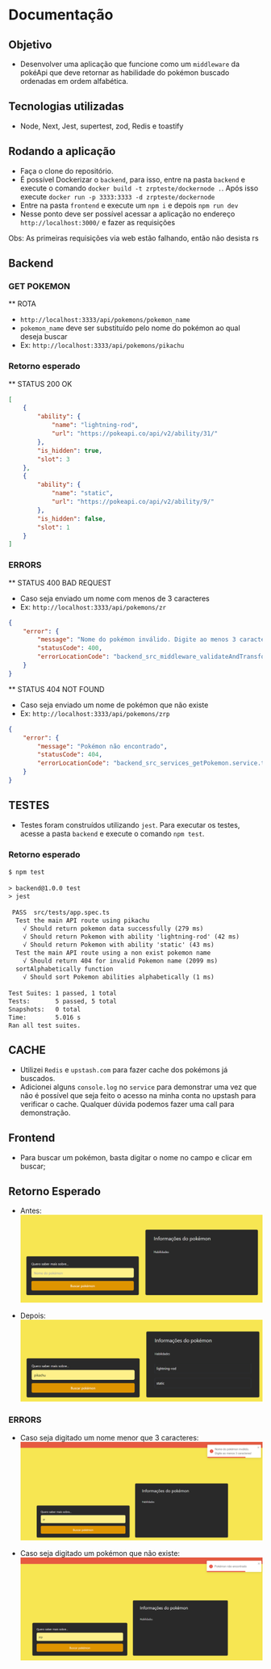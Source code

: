 # Documentação

## Objetivo
- Desenvolver uma aplicação que funcione como um `middleware` da pokéApi que deve retornar as habilidade do pokémon buscado ordenadas em ordem alfabética.

## Tecnologias utilizadas

- Node, Next, Jest, supertest, zod, Redis e toastify

## Rodando a aplicação

- Faça o clone do repositório.
- É possível Dockerizar o `backend`, para isso, entre na pasta `backend` e execute o comando `docker build -t zrpteste/dockernode .`. Após isso execute `docker run -p 3333:3333 -d zrpteste/dockernode`
- Entre na pasta `frontend` e execute um `npm i` e depois `npm run dev`
- Nesse ponto deve ser possível acessar a aplicação no endereço `http://localhost:3000/` e fazer as requisições

Obs: As primeiras requisições via web estão falhando, então não desista rs

## Backend

### GET POKEMON

** ROTA
- `http://localhost:3333/api/pokemons/pokemon_name`
- `pokemon_name` deve ser substituído pelo nome do pokémon ao qual deseja buscar
- Ex: `http://localhost:3333/api/pokemons/pikachu`


### Retorno esperado
** STATUS 200 OK
```json
[
	{
		"ability": {
			"name": "lightning-rod",
			"url": "https://pokeapi.co/api/v2/ability/31/"
		},
		"is_hidden": true,
		"slot": 3
	},
	{
		"ability": {
			"name": "static",
			"url": "https://pokeapi.co/api/v2/ability/9/"
		},
		"is_hidden": false,
		"slot": 1
	}
]
```


### ERRORS
** STATUS 400 BAD REQUEST
- Caso seja enviado um nome com menos de 3 caracteres
- Ex: `http://localhost:3333/api/pokemons/zr`

```json
{
	"error": {
		"message": "Nome do pokémon inválido. Digite ao menos 3 caracteres.",
		"statusCode": 400,
		"errorLocationCode": "backend_src_middleware_validateAndTransformPokemonName.middleware.ts"
	}
}
```

** STATUS 404 NOT FOUND
- Caso seja enviado um nome de pokémon que não existe
- Ex: `http://localhost:3333/api/pokemons/zrp`

```json
{
	"error": {
		"message": "Pokémon não encontrado",
		"statusCode": 404,
		"errorLocationCode": "backend_src_services_getPokemon.service.ts"
	}
}
```


## TESTES

- Testes foram construídos utilizando `jest`. Para executar os testes, acesse a pasta `backend` e execute o comando `npm test`.
### Retorno esperado
```
$ npm test

> backend@1.0.0 test
> jest

 PASS  src/tests/app.spec.ts
  Test the main API route using pikachu
    √ Should return pokemon data successfully (279 ms)                                                                                              
    √ Should return Pokemon with ability 'lightning-rod' (42 ms)                                                                                    
    √ Should return Pokemon with ability 'static' (43 ms)                                                                                           
  Test the main API route using a non exist pokemon name                                                                                            
    √ Should return 404 for invalid Pokemon name (2099 ms)                                                                                          
  sortAlphabetically function                                                                                                                       
    √ Should sort Pokemon abilities alphabetically (1 ms)                                                                                           
                                                                                                                                                    
Test Suites: 1 passed, 1 total                                                                                                                      
Tests:       5 passed, 5 total
Snapshots:   0 total
Time:        5.016 s
Ran all test suites.
```

## CACHE

- Utilizei `Redis` e `upstash.com` para fazer cache dos pokémons já buscados.
- Adicionei alguns `console.log` no `service` para demonstrar uma vez que não é possível que seja feito o acesso na minha conta no upstash para verificar o cache. Qualquer dúvida podemos fazer uma call para demonstração.

## Frontend

- Para buscar um pokémon, basta digitar o nome no campo e clicar em buscar;

## Retorno Esperado

- Antes:
![Alt text](image-1.png)

- Depois:
![Alt text](image-2.png)


### ERRORS

- Caso seja digitado um nome menor que 3 caracteres:
![Alt text](image-3.png)

- Caso seja digitado um pokémon que não existe:
![Alt text](image-4.png)


